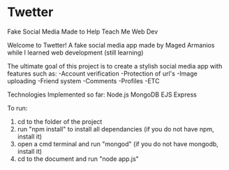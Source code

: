 # Twetter
 Fake Social Media Made to Help Teach Me Web Dev

Welcome to Twetter! A fake social media app made by Maged Armanios while I learned
web development (still learning)

The ultimate goal of this project is to create a stylish social media app with features such as:
-Account verification
-Protection of url's
-Image uploading
-Friend system
-Comments
-Profiles
-ETC

Technologies Implemented so far:
Node.js
MongoDB
EJS
Express

To run:
1. cd to the folder of the project
2. run "npm install" to install all dependancies (if you do not have npm, install it)
3. open a cmd terminal and run "mongod" (if you do not have mongodb, install it)
4. cd to the document and run "node app.js"